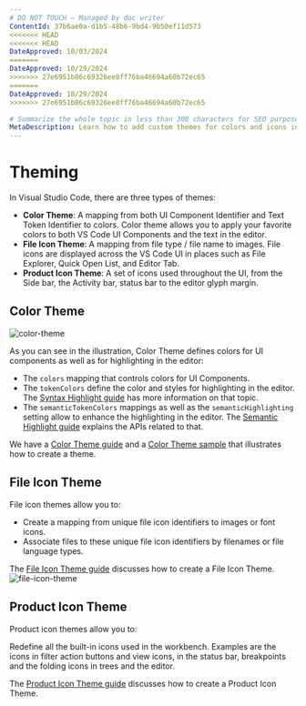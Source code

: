 ```yaml
---
# DO NOT TOUCH — Managed by doc writer
ContentId: 37b6ae0a-d1b5-48b6-9bd4-9b50ef11d573
<<<<<<< HEAD
<<<<<<< HEAD
DateApproved: 10/03/2024
=======
DateApproved: 10/29/2024
>>>>>>> 27e6951b86c69326ee8ff76ba46694a60b72ec65
=======
DateApproved: 10/29/2024
>>>>>>> 27e6951b86c69326ee8ff76ba46694a60b72ec65

# Summarize the whole topic in less than 300 characters for SEO purpose
MetaDescription: Learn how to add custom themes for colors and icons in Visual Studio Code.
---
```


# Theming

In Visual Studio Code, there are three types of themes:

- **Color Theme**: A mapping from both UI Component Identifier and Text Token Identifier to colors. Color theme allows you to apply your favorite colors to both VS Code UI Components and the text in the editor.
- **File Icon Theme**: A mapping from file type / file name to images. File icons are displayed across the VS Code UI in places such as File Explorer, Quick Open List, and Editor Tab.
- **Product Icon Theme**: A set of icons used throughout the UI, from the Side bar, the Activity bar, status bar to the editor glyph margin.

## Color Theme

![color-theme](images/theming/color-theme.png)

As you can see in the illustration, Color Theme defines colors for UI components as well as for highlighting in the editor:

- The `colors` mapping that controls colors for UI Components.
- The `tokenColors` define the color and styles for highlighting in the editor. The [Syntax Highlight guide](/api/language-extensions/syntax-highlight-guide) has more information on that topic.
- The `semanticTokenColors` mappings as well as the `semanticHighlighting` setting allow to enhance the highlighting in the editor. The [Semantic Highlight guide](/api/language-extensions/semantic-highlight-guide) explains the APIs related to that.

We have a [Color Theme guide](/api/extension-guides/color-theme) and a [Color Theme sample](https://github.com/microsoft/vscode-extension-samples/tree/main/theme-sample) that illustrates how to create a theme.

## File Icon Theme

File icon themes allow you to:

- Create a mapping from unique file icon identifiers to images or font icons.
- Associate files to these unique file icon identifiers by filenames or file language types.

The [File Icon Theme guide](/api/extension-guides/file-icon-theme) discusses how to create a File Icon Theme.
![file-icon-theme](images/theming/file-icon-theme.png)

## Product Icon Theme

Product icon themes allow you to:

Redefine all the built-in icons used in the workbench. Examples are the icons in filter action buttons and view icons, in the status bar, breakpoints and the folding icons in trees and the editor.

The [Product Icon Theme guide](/api/extension-guides/product-icon-theme) discusses how to create a Product Icon Theme.
